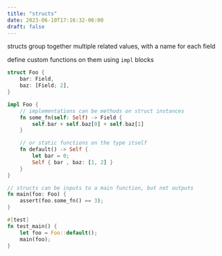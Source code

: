```yaml
---
title: "structs"
date: 2023-06-10T17:16:32-06:00
draft: false
---
```


structs group together multiple related values, with a name for each field

define custom functions on them using `impl` blocks

```rust {.codebox}
struct Foo {
    bar: Field,
    baz: [Field; 2],
}

impl Foo {
    // implementations can be methods on struct instances
    fn some_fn(self: Self) -> Field {
        self.bar + self.baz[0] + self.baz[1]
    }

    // or static functions on the type itself
    fn default() -> Self {
        let bar = 0;
        Self { bar , baz: [1, 2] }
    }
}

// structs can be inputs to a main function, but not outputs
fn main(foo: Foo) {
    assert(foo.some_fn() == 3);
}

#[test]
fn test_main() {
    let foo = Foo::default();
    main(foo);
}
```
